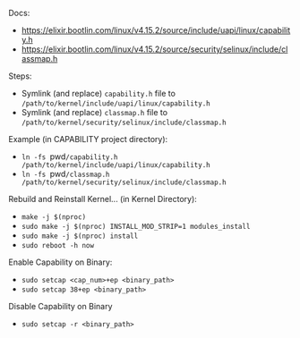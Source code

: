 Docs:
* https://elixir.bootlin.com/linux/v4.15.2/source/include/uapi/linux/capability.h
* https://elixir.bootlin.com/linux/v4.15.2/source/security/selinux/include/classmap.h

Steps: 
* Symlink (and replace) `capability.h` file to `/path/to/kernel/include/uapi/linux/capability.h`
* Symlink (and replace) `classmap.h` file to `/path/to/kernel/security/selinux/include/classmap.h`

Example (in CAPABILITY project directory):
* `ln -fs `pwd`/capability.h /path/to/kernel/include/uapi/linux/capability.h`
* `ln -fs `pwd`/classmap.h /path/to/kernel/security/selinux/include/classmap.h`

Rebuild and Reinstall Kernel... (in Kernel Directory):
* `make -j $(nproc)`
* `sudo make -j $(nproc) INSTALL_MOD_STRIP=1 modules_install`
* `sudo make -j $(nproc) install`
* `sudo reboot -h now`

Enable Capability on Binary:
* `sudo setcap <cap_num>+ep <binary_path>`
* `sudo setcap 38+ep <binary_path>`

Disable Capability on Binary
* `sudo setcap -r <binary_path>`